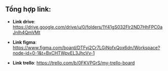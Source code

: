 ## Tổng hợp link:

- **Link drive**: https://drive.google.com/drive/u/0/folders/1Y41gS032Flr2ND7HhFPC0aJnIh4QmVMt

- **Link figma**: https://www.figma.com/board/DTFyj2Cr7LGiNofxQox6dn/Workspace?node-id=0-1&t=BxCHTWpvEL3JhcVv-1

- **Link trello**: https://trello.com/b/0FKVPGrS/my-trello-board
